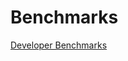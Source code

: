 # Benchmarks

[Developer Benchmarks]

[Developer Benchmarks]: https://www.swanling.io/developer.html
